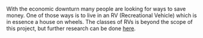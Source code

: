 

With the economic downturn many people are looking for ways to save money. One of those ways is to live in an RV (Recreational Vehicle) which is in essence a house on wheels. The classes of RVs is beyond the scope of this project, but further research can be done [here](https://en.wikipedia.org/wiki/Motorhome).